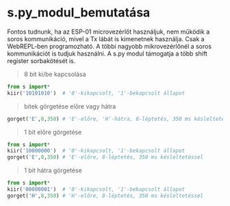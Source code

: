 # s.py_modul_bemutatása
Fontos tudnunk, ha az ESP-01 microvezérlőt használjuk, nem működik a soros kommunikáció, mivel a Tx lábát is kimenetnek használja. Csak a WebREPL-ben programozható. A többi nagyobb mikrovezérlőnél a soros kommunikációt is tudjuk használni. A s.py modul támogatja a több shift register sorbakötését is.

> 8 bit ki/be kapcsolása

```python
from s import*
kiir('10101010')  # '0'-kikapcsolt, '1'-bekapcsolt állapot
```
> bitek görgetése előre vagy hátra

```python
gorget('E',8,350) # 'E'-előre, 'H'-hátra, 8-léptetés, 350 ms késleltetéssel
```
> 1 bit előre görgetése

```python
from s import*
kiir('10000000')  # '0'-kikapcsolt, '1'-bekapcsolt állapot
gorget('E',8,350) # 'E'-előre, 8-léptetés, 350 ms késleltetéssel
```
> 1 bit hátra görgetése

```python
from s import*
kiir('00000001')  # '0'-kikapcsolt, '1'-bekapcsolt állapot
gorget('H',8,350) # 'H'-előre, 8-léptetés, 350 ms késleltetéssel
```
